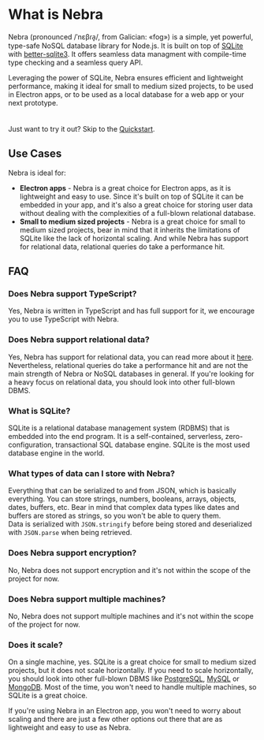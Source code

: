 
# What is Nebra

Nebra (pronounced /ˈnɛβɾa̝/, from Galician: «fog») is a simple, yet powerful, type-safe NoSQL database library for Node.js.
It is built on top of [SQLite](https://www.sqlite.org/index.html) with [better-sqlite3](https://github.com/WiseLibs/better-sqlite3).
It offers seamless data managment with compile-time type checking and a seamless query API.

Leveraging the power of SQLite, Nebra ensures efficient and lightweight performance, making it ideal for small to medium sized projects, to be used in Electron apps, or to be used as a local database for a web app or your next prototype.

<div class="tip custom-block" style="padding-top: 8px">

Just want to try it out? Skip to the [Quickstart](./getting-started).

</div>

## Use Cases

Nebra is ideal for:

- **Electron apps** - Nebra is a great choice for Electron apps, as it is lightweight and easy to use. Since it's built on top of SQLite it can be embedded in your app, and it's also a great choice for storing user data without dealing with the complexities of a full-blown relational database.
- **Small to medium sized projects** - Nebra is a great choice for small to medium sized projects, bear in mind that it inherits the limitations of SQLite like the lack of horizontal scaling. And while Nebra has support for relational data, relational queries do take a performance hit.

## FAQ

### Does Nebra support TypeScript?
Yes, Nebra is written in TypeScript and has full support for it, we encourage you to use TypeScript with Nebra.

### Does Nebra support relational data?
Yes, Nebra has support for relational data, you can read more about it [here](./queries/relational-data.md).
Nevertheless, relational queries do take a performance hit and are not the main strength of Nebra or NoSQL databases in general.
If you're looking for a heavy focus on relational data, you should look into other full-blown DBMS.

### What is SQLite?
SQLite is a relational database management system (RDBMS) that is embedded into the end program. It is a self-contained, serverless, zero-configuration, transactional SQL database engine. SQLite is the most used database engine in the world.

### What types of data can I store with Nebra?
Everything that can be serialized to and from JSON, which is basically everything. You can store strings, numbers, booleans, arrays, objects, dates, buffers, etc.
Bear in mind that complex data types like dates and buffers are stored as strings, so you won't be able to query them. \
Data is serialized with `JSON.stringify` before being stored and deserialized with `JSON.parse` when being retrieved.

### Does Nebra support encryption?
No, Nebra does not support encryption and it's not within the scope of the project for now.

### Does Nebra support multiple machines?
No, Nebra does not support multiple machines and it's not within the scope of the project for now.

### Does it scale?
On a single machine, yes. SQLite is a great choice for small to medium sized projects, but it does not scale horizontally. 
If you need to scale horizontally, you should look into other full-blown DBMS like [PostgreSQL](https://www.postgresql.org/), [MySQL](https://www.mysql.com/) or [MongoDB](https://www.mongodb.com/).
Most of the time, you won't need to handle multiple machines, so SQLite is a great choice.

If you're using Nebra in an Electron app, you won't need to worry about scaling and there are just a few other options out there that are as lightweight and easy to use as Nebra.